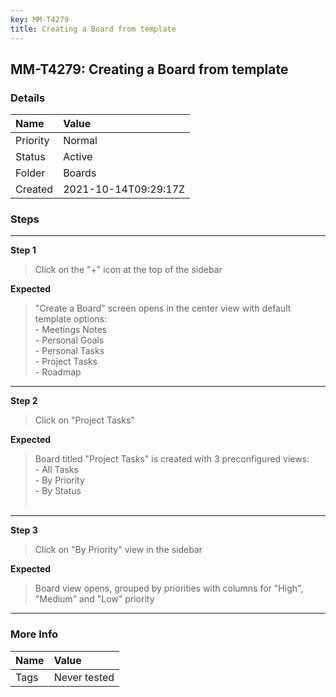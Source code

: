 ```yaml
---
key: MM-T4279
title: Creating a Board from template
---
```


## MM-T4279: Creating a Board from template

### Details

| Name     | Value                |
| :------- | :------------------- |
| Priority | Normal               |
| Status   | Active               |
| Folder   | Boards               |
| Created  | 2021-10-14T09:29:17Z |

### Steps

<hr/>

**Step 1**

> <article>Click on the "+" icon at the top of the sidebar</article>

**Expected**

> <article>"Create a Board" screen opens in the center view with default template options:<br />- Meetings Notes<br />- Personal Goals<br />- Personal Tasks<br />- Project Tasks<br />- Roadmap</article>

<hr/>

**Step 2**

> <article>Click on "Project Tasks"</article>

**Expected**

> <article>Board titled "Project Tasks" is created with 3 preconfigured views:<br />- All Tasks<br />- By Priority<br />- By Status<br /><br /></article>

<hr/>

**Step 3**

> <article>Click on "By Priority" view in the sidebar</article>

**Expected**

> <article>Board view opens, grouped by priorities with columns for "High", "Medium" and "Low" priority</article>

<hr/>

### More Info

| Name | Value        |
| :--- | :----------- |
| Tags | Never tested |
